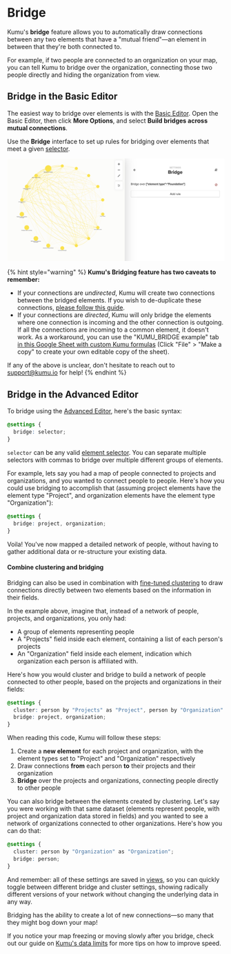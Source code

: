 # Bridge

Kumu's **bridge** feature allows you to automatically draw connections between any two elements that have a "mutual friend"—an element in between that they're both connected to.

For example, if two people are connected to an organization on your map, you can tell Kumu to bridge over the organization, connecting those two people directly and hiding the organization from view.

## Bridge in the Basic Editor

The easiest way to bridge over elements is with the [Basic Editor](../overview/view-editors.md#basic-editor). Open the Basic Editor, then click **More Options**, and select **Build bridges across mutual connections**.

Use the **Bridge** interface to set up rules for bridging over elements that meet a given [selector](selectors.md).

![](../images/bridge-ui.png)

{% hint style="warning" %}
**Kumu's Bridging feature has two caveats to remember:**&#x20;

* If your connections are _undirected_, Kumu will create two connections between the bridged elements. If you wish to de-duplicate these connections, [please follow this guide](../faq/how-do-i-collapse-duplicate-connections.md).
* If your connections are _directed_, Kumu will only bridge the elements where one connection is incoming and the other connection is outgoing. If all the connections are incoming to a common element, it doesn't work. As a workaround, you can use the "KUMU\_BRIDGE example" tab[ in this Google Sheet with custom Kumu formulas](https://docs.google.com/spreadsheets/d/1qRhkn6qECtBaAncWykMa0hAG97jPK6q_bODrwntqze8/edit?usp=sharing) (Click "File" > "Make a copy" to create your own editable copy of the sheet).

If any of the above is unclear, don't hesitate to reach out to [support@kumu.io](mailto:support@kumu.io) for help!&#x20;
{% endhint %}

## Bridge in the Advanced Editor

To bridge using the [Advanced Editor](../overview/view-editors.md#advanced-editor), here's the basic syntax:

```scss
@settings {
  bridge: selector;
}
```

`selector` can be any valid [element selector](selectors.md). You can separate multiple selectors with commas to bridge over multiple different groups of elements.

For example, lets say you had a map of people connected to projects and organizations, and you wanted to connect people to people. Here's how you could use bridging to accomplish that (assuming project elements have the element type "Project", and organization elements have the element type "Organization"):

```scss
@settings {
  bridge: project, organization;
}
```

Voila! You've now mapped a detailed network of people, without having to gather additional data or re-structure your existing data.

#### Combine clustering and bridging

Bridging can also be used in combination with [fine-tuned clustering](clustering.md#fine-tune-cluster-settings) to draw connections directly between two elements based on the information in their fields.

In the example above, imagine that, instead of a network of people, projects, and organizations, you only had:

* A group of elements representing people
* A "Projects" field inside each element, containing a list of each person's projects
* An "Organization" field inside each element, indication which organization each person is affiliated with.

Here's how you would cluster and bridge to build a network of people connected to other people, based on the projects and organizations in their fields:

```scss
@settings {
  cluster: person by "Projects" as "Project", person by "Organization" as "Organization";
  bridge: project, organization;
}
```

When reading this code, Kumu will follow these steps:

1. Create a **new element** for each project and organization, with the element types set to "Project" and "Organization" respectively
2. Draw connections **from** each person **to** their projects and their organization
3. **Bridge** over the projects and organizations, connecting people directly to other people

You can also bridge between the elements created by clustering. Let's say you were working with that same dataset (elements represent people, with project and organization data stored in fields) and you wanted to see a network of organizations connected to other organizations. Here's how you can do that:

```scss
@settings {
  cluster: person by "Organization" as "Organization";
  bridge: person;
}
```

And remember: all of these settings are saved in [views](../overview/kumus-architecture.md#views), so you can quickly toggle between different bridge and cluster settings, showing radically different versions of your network without changing the underlying data in any way.

Bridging has the ability to create a lot of new connections—so many that they might bog down your map!

If you notice your map freezing or moving slowly after you bridge, check out our guide on [Kumu's data limits](../faq/how-much-data-can-kumu-handle.md) for more tips on how to improve speed.
